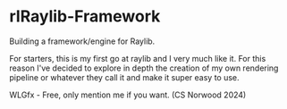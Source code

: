 # rlRaylib-Framework
Building a framework/engine for Raylib.

For starters, this is my first go at raylib and I very much like it. For this reason I've decided to explore in depth the creation of my own rendering pipeline or whatever they call it and make it super easy to use.

WLGfx - Free, only mention me if you want. (CS Norwood 2024)
